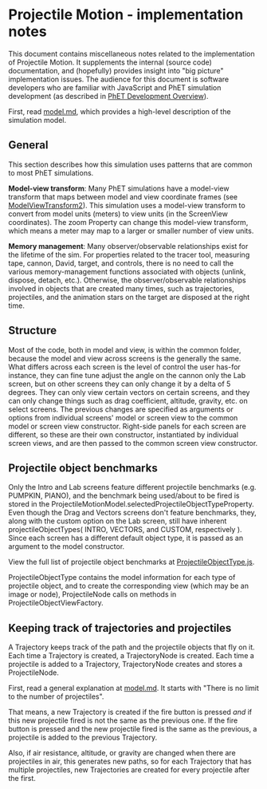 # Projectile Motion - implementation notes

This document contains miscellaneous notes related to the implementation of Projectile Motion. It
supplements the internal (source code) documentation, and (hopefully) provides insight into
"big picture" implementation issues.  The audience for this document is software developers who are familiar
with JavaScript and PhET simulation development (as described in [PhET Development Overview](http://bit.ly/phet-html5-development-overview)).

First, read [model.md](https://github.com/phetsims/projectile-motion/blob/master/doc/model.md), which provides
a high-level description of the simulation model.

## General

This section describes how this simulation uses patterns that are common to most PhET simulations.

**Model-view transform**: Many PhET simulations have a model-view transform that maps between model and view coordinate frames
(see [ModelViewTransform2](https://github.com/phetsims/phetcommon/blob/master/js/view/ModelViewTransform2.js)).
This simulation uses a model-view transform to convert from model units (meters) to view units (in the ScreenView coordinates).
The zoom Property can change this model-view transform, which means a meter may map to a larger or smaller number of view units.

**Memory management**: Many observer/observable relationships exist for the lifetime of the sim. For properties related to the
tracer tool, measuring tape, cannon, David, target, and controls, there is no need to call the various
memory-management functions associated with objects (unlink, dispose, detach, etc.). Otherwise, the observer/observable relationships
involved in objects that are created many times, such as trajectories, projectiles, and the animation stars on the
target are disposed at the right time.

## Structure

Most of the code, both in model and view, is within the common folder, because the model and  view across screens is the
generally the same. What differs across each screen is the level of control the user has-for instance, they can fine tune adjust
the angle on the cannon only the Lab screen, but on other screens they can only change it by a delta of 5 degrees. They can only
view certain vectors on certain screens, and they can only change things such as drag coefficient, altitude, gravity, etc. on
select screens. The previous changes are specified as arguments or options from individual screens' model or screen view to the common model
or screen view constructor. Right-side panels for each screen are different, so these are their own constructor, instantiated by
individual screen views, and are then passed to the common screen view constructor.

## Projectile object benchmarks

Only the Intro and Lab screens feature different projectile benchmarks (e.g. PUMPKIN, PIANO), and the
benchmark being used/about to be fired is stored in the ProjectileMotionModel.selectedProjectileObjectTypeProperty. Even though
the Drag and Vectors screens don't feature benchmarks, they, along with the custom option on the Lab screen, still have inherent
projectileObjectTypes( INTRO, VECTORS, and CUSTOM, respectively ). Since each screen has a different default object type, it is 
passed as an argument to the model constructor.

View the full list of projectile object benchmarks at [ProjectileObjectType.js](https://github.com/phetsims/projectile-motion/blob/master/js/common/modelProjectileObjectType.js).

ProjectileObjectType contains the model information for each type of projectile object, and to create the corresponding view (which may
be an image or node), ProjectileNode calls on methods in ProjectileObjectViewFactory.

## Keeping track of trajectories and projectiles

A Trajectory keeps track of the path and the projectile objects that fly on it. Each time a Trajectory is created, a 
TrajectoryNode is created. Each time a projectile is added to a Trajectory, TrajectoryNode creates and stores a ProjectileNode.

First, read a general explanation at [model.md](https://github.com/phetsims/projectile-motion/blob/master/doc/model.md). It starts with
"There is no limit to the number of projectiles".

That means, a new Trajectory is created if the fire button is pressed *and* if this new projectile fired is not the same as the previous one.
If the fire button is pressed and the new projectile fired is the same as the previous, a projectile is added to the previous Trajectory.

Also, if air resistance, altitude, or gravity are changed when there are projectiles in air, this generates new paths, so for 
each Trajectory that has multiple projectiles, new Trajectories are created for every projectile after the first.

